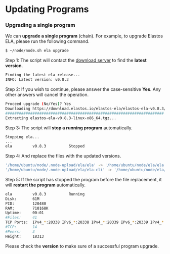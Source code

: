 # Updating Programs

### Upgrading a single program

We can **upgrade a single program** (chain). For example, to upgrade Elastos ELA, please run the following command.

```bash
$ ~/node/node.sh ela upgrade
```

Step 1: The script will contact the [download server](https://download.elastos.io/elastos-ela/) to find the **latest version**.

```bash
Finding the latest ela release...
INFO: Latest version: v0.8.3
```

Step 2: If you wish to continue, please answer the case-sensitive **Yes**. Any other answers will cancel the operation.

```bash
Proceed upgrade (No/Yes)? Yes
Downloading https://download.elastos.io/elastos-ela/elastos-ela-v0.8.3/elastos-ela-v0.8.3-linux-x86_64.tgz...
###################################################################### 100.0%
Extracting elastos-ela-v0.8.3-linux-x86_64.tgz...
```

Step 3: The script will **stop a running program** automatically.

```bash
Stopping ela...
...
ela         v0.8.3          Stopped
```

Step 4: And replace the files with the updated versions.

```bash
'/home/ubuntu/node/.node-upload/ela/ela' -> '/home/ubuntu/node/ela/ela'
'/home/ubuntu/node/.node-upload/ela/ela-cli' -> '/home/ubuntu/node/ela/ela-cli'
```

Step 5: If the script has stopped the program before the file replacement, it will **restart the program** automatically.

```bash
ela         v0.8.3          Running
Disk:       61M
PID:        120480
RAM:        710168K
Uptime:     00:01
#Files:     41
TCP Ports:  IPv4_*:20338 IPv6_*:20338 IPv4_*:20339 IPv6_*:20339 IPv4_*:20336 
#TCP:       14
#Peers:     3
Height:     18313
```

Please check the **version** to make sure of a successful program upgrade.
